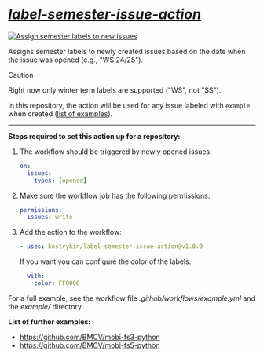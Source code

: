 # *[label-semester-issue-action](https://github.com/kostrykin/label-semester-issue-action)*

[![Assign semester labels to new issues](https://github.com/kostrykin/label-semester-issue-action/actions/workflows/example.yml/badge.svg)](https://github.com/kostrykin/label-semester-issue-action/actions/workflows/example.yml)

Assigns semester labels to newly created issues based on the date when the issue was opened (e.g., "WS 24/25").

> [!CAUTION]
> Right now only winter term labels are supported ("WS", not "SS").

In this repository, the action will be used for any issue labeled with `example` when created ([list of examples](https://github.com/kostrykin/label-semester-issue-action/issues?q%253Dis%253Aissue%252Bis%253Aclosed%252Blabel%253Aexample)).

---

**Steps required to set this action up for a repository:**

1. The workflow should be triggered by newly opened issues:
   ```yml
   on:
     issues:
       types: [opened]
   ```
2. Make sure the workflow job has the following permissions:
   ```yml
   permissions:
     issues: write
   ```
3. Add the action to the workflow:
   ```yml
   - uses: kostrykin/label-semester-issue-action@v1.0.0
   ```
   If you want you can configure the color of the labels:
   ```yml
     with:
       color: FF0000
   ```

For a full example, see the workflow file *.github/workflows/example.yml* and the *example/* directory.

**List of further examples:**
- https://github.com/BMCV/mobi-fs3-python
- https://github.com/BMCV/mobi-fs5-python
